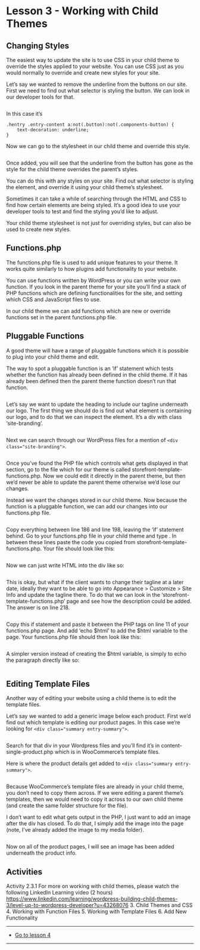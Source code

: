 # Lesson 3 - Working with Child Themes

## Changing Styles
The easiest way to update the site is to use CSS in your child theme to override the styles applied to your website. You can use CSS just as you would normally to override and create new styles for your site.

Let’s say we wanted to remove the underline from the buttons on our site. First we need to find out what selector is styling the button. We can look in our developer tools for that.

<img src="https://raw.githubusercontent.com/MJPhillip/noroff-content-management-systems/master/module-2/images/cms_lesson2-3_1.jpg" alt="" style="max-width:1140px">

In this case it’s
```
.hentry .entry-content a:not(.button):not(.components-button) {
    text-decoration: underline;
}
```
Now we can go to the stylesheet in our child theme and override this style.

<img src="https://raw.githubusercontent.com/MJPhillip/noroff-content-management-systems/master/module-2/images/cms_lesson2-3_2.jpg" alt="" style="max-width:1140px">

Once added, you will see that the underline from the button has gone as the style for the child theme overrides the parent’s styles.

You can do this with any styles on your site. Find out what selector is styling the element, and override it using your child theme’s stylesheet.

Sometimes it can take a while of searching through the HTML and CSS to find how certain elements are being styled. It’s a good idea to use your developer tools to test and find the styling you’d like to adjust.

Your child theme stylesheet is not just for overriding styles, but can also be used to create new styles.

## Functions.php

The functions.php file is used to add unique features to your theme. It works quite similarly to how plugins add functionality to your website.

You can use functions written by WordPress or you can write your own function. If you look in the parent theme for your site you’ll find a stack of PHP functions which are defining functionalities for the site, and setting which CSS and JavaScript files to use.

In our child theme we can add functions which are new or override functions set in the parent functions.php file.

## Pluggable Functions
A good theme will have a range of pluggable functions which it is possible to plug into your child theme and edit.

The way to spot a pluggable function is an ‘if’ statement which tests whether the function has already been defined in the child theme. If it has already been defined then the parent theme function doesn’t run that function.

<img src="https://raw.githubusercontent.com/MJPhillip/noroff-content-management-systems/master/module-2/images/cms_lesson2-3_3.jpg" alt="" style="max-width:600px">

Let’s say we want to update the heading to include our tagline underneath our logo. The first thing we should do is find out what element is containing our logo, and to do that we can inspect the element. It’s a div with class ‘site-branding’.

<img src="https://raw.githubusercontent.com/MJPhillip/noroff-content-management-systems/master/module-2/images/cms_lesson2-3_4.jpg" alt="" style="max-width:1140px">

Next we can search through our WordPress files for a mention of `<div class="site-branding">`.

<img src="https://raw.githubusercontent.com/MJPhillip/noroff-content-management-systems/master/module-2/images/cms_lesson2-3_5.jpg" alt="" style="max-width:1140px">

Once you’ve found the PHP file which controls what gets displayed in that section, go to the file which for our theme is called storefront-template-functions.php. Now we could edit it directly in the parent theme, but then we’d never be able to update the parent theme otherwise we’d lose our changes.

Instead we want the changes stored in our child theme. Now because the function is a pluggable function, we can add our changes into our functions.php file.

<img src="https://raw.githubusercontent.com/MJPhillip/noroff-content-management-systems/master/module-2/images/cms_lesson2-3_6.jpg" alt="" style="max-width:600px">

Copy everything between line 186 and line 198, leaving the ‘if’ statement behind. Go to your functions.php file in your child theme and type <?php at the very top of the document with no space. Then press enter/return twice and add ?>. In between these lines paste the code you copied from storefront-template-functions.php. Your file should look like this:

<img src="https://raw.githubusercontent.com/MJPhillip/noroff-content-management-systems/master/module-2/images/cms_lesson2-3_7.jpg" alt="" style="max-width:600px">

Now we can just write HTML into the div like so:

<img src="https://raw.githubusercontent.com/MJPhillip/noroff-content-management-systems/master/module-2/images/cms_lesson2-3_8.jpg" alt="" style="max-width:600px">

This is okay, but what if the client wants to change their tagline at a later date, ideally they want to be able to go into Appearance > Customize > Site Info and update the tagline there. To do that we can look in the ‘storefront-template-functions.php’ page and see how the description could be added. The answer is on line 218.

<img src="https://raw.githubusercontent.com/MJPhillip/noroff-content-management-systems/master/module-2/images/cms_lesson2-3_9.jpg" alt="" style="max-width:1140px">

Copy this if statement and paste it between the PHP tags on line 11 of your functions.php page. And add ‘echo $html’ to add the $html variable to the page. Your functions.php file should then look like this:

<img src="https://raw.githubusercontent.com/MJPhillip/noroff-content-management-systems/master/module-2/images/cms_lesson2-3_10.jpg" alt="" style="max-width:1140px">

A simpler version instead of creating the $html variable, is simply to echo the paragraph directly like so:

<img src="https://raw.githubusercontent.com/MJPhillip/noroff-content-management-systems/master/module-2/images/cms_lesson2-3_11.jpg" alt="" style="max-width:1140px">

## Editing Template Files

Another way of editing your website using a child theme is to edit the template files.

Let’s say we wanted to add a generic image below each product. First we’d find out which template is editing our product pages. In this case we’re looking for `<div class="summary entry-summary">`.

<img src="https://raw.githubusercontent.com/MJPhillip/noroff-content-management-systems/master/module-2/images/cms_lesson2-3_12.jpg" alt="" style="max-width:1140px">

Search for that div in your Wordpress files and you’ll find it’s in content-single-product.php which is in WooCommerce’s template files.

Here is where the product details get added to `<div class="summary entry-summary">`.

<img src="https://raw.githubusercontent.com/MJPhillip/noroff-content-management-systems/master/module-2/images/cms_lesson2-3_13.jpg" alt="" style="max-width:600px">

Because WooCommerce’s template files are already in your child theme, you don’t need to copy them across. If we were editing a parent theme’s templates, then we would need to copy it across to our own child theme (and create the same folder structure for the file).

I don’t want to edit what gets output in the PHP, I just want to add an image after the div has closed. To do that, I simply add the image into the page (note, I’ve already added the image to my media folder).

<img src="https://raw.githubusercontent.com/MJPhillip/noroff-content-management-systems/master/module-2/images/cms_lesson2-3_14.jpg" alt="" style="max-width:600px">

Now on all of the product pages, I will see an image has been added underneath the product info.

## Activities
Activity 2.3.1
For more on working with child themes, please watch the following LinkedIn Learning video (2 hours) https://www.linkedin.com/learning/wordpress-building-child-themes-3/level-up-to-wordpress-developer?u=43268076
3.	Child Themes and CSS
4.	Working with Function Files
5.	Working with Template Files
6.	Add New Functionality

---
- [Go to lesson 4](4)
---
